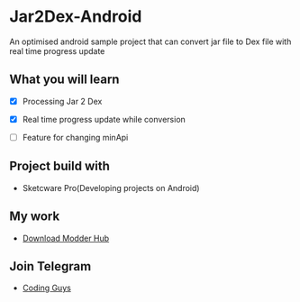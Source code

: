 # Jar2Dex-Android
An optimised android sample project that can convert jar file to Dex file with real time progress update
## What you will learn
- [x] Processing Jar 2 Dex
- [x] Real time progress update while conversion
- [ ] Feature for changing minApi


## Project build with
- Sketcware Pro(Developing projects on Android)
## My work
- [Download Modder Hub](https://modder-hub.blogspot.com)

## Join Telegram
- [Coding Guys](https://t.me/coding_guys)